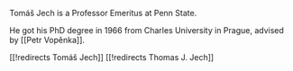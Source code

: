 Tomáš Jech is a Professor Emeritus at Penn State.

He got his PhD degree in 1966 from Charles University in Prague, advised by [[Petr Vopěnka]].

[[!redirects Tomáš Jech]]
[[!redirects Thomas J. Jech]]